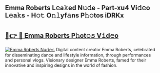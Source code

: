 ## Emma Roberts L𝚎a𝚔ed N𝚞𝚍e - Part-xu4 Vi𝚍𝚎o L𝚎a𝚔s - H𝚘𝚝 O𝚗𝚕yf𝚊ns P𝚑𝚘tos iDRKx

# <h2><a href="http://kfc68bc.oniu.top/?m=Emma+Roberts">🔗👉 🔴 Emma Roberts P𝚑ot𝚘𝚜 V𝚒d𝚎o</a></h2>

[![Emma Roberts Nu𝚍e𝚜](https://i.imgur.com/0qMVB7G.gif)](http://kfc68bc.oniu.top/?m=Emma+Roberts)
Digital content creator Emma Roberts, celebrated for disseminating dance and lifestyle information, through performances and personal vlogs. Visionary designer Emma Roberts, famed for their innovative and inspiring designs in the world of fashion.  
